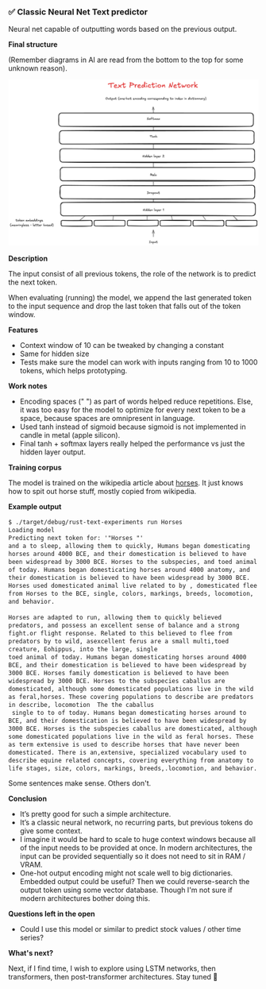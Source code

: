 ### ✅ Classic Neural Net Text predictor

Neural net capable of outputting words based on the previous output.

**Final structure**

(Remember diagrams in AI are read from the bottom to the top for some unknown reason).

![simple predictor architecture](./simple_predictor.png)

**Description**

The input consist of all previous tokens, the role of the network is to predict the next token.

When evaluating (running) the model, we append the last generated token to the input sequence and drop the last token that falls out of the token window.

**Features**

- Context window of 10 can be tweaked by changing a constant
- Same for hidden size
- Tests make sure the model can work with inputs ranging from 10 to 1000 tokens, which helps prototyping.

**Work notes**

- Encoding spaces (" ") as part of words helped reduce repetitions. Else, it was too easy for the model to optimize for every next token to be a space, because spaces are omnipresent in language.
- Used tanh instead of sigmoid because sigmoid is not implemented in candle in metal (apple silicon).
- Final tanh + softmax layers really helped the performance vs just the hidden layer output.

**Training corpus**

The model is trained on the wikipedia article about [horses](https://en.wikipedia.org/wiki/Horse). It just knows how to spit out horse stuff, mostly copied from wikipedia.

**Example output**

```
$ ./target/debug/rust-text-experiments run Horses
Loading model
Predicting next token for: '"Horses "'
and a to sleep, allowing them to quickly, Humans began domesticating horses around 4000 BCE, and their domestication is believed to have been widespread by 3000 BCE. Horses to the subspecies, and toed animal of today. Humans began domesticating horses around 4000 anatomy, and their domestication is believed to have been widespread by 3000 BCE. Horses used domesticated animal live related to by , domesticated flee from Horses to the BCE, single, colors, markings, breeds, locomotion, and behavior.

Horses are adapted to run, allowing them to quickly believed predators, and possess an excellent sense of balance and a strong fight.or flight response. Related to this believed to flee from predators by to wild, asexcellent ferus are a small multi,toed creature, Eohippus, into the large, single
toed animal of today. Humans began domesticating horses around 4000 BCE, and their domestication is believed to have been widespread by 3000 BCE. Horses family domestication is believed to have been widespread by 3000 BCE. Horses to the subspecies caballus are domesticated, although some domesticated populations live in the wild as feral,horses. These covering populations to describe are predators in describe, locomotion  The the caballus
 single to to of today. Humans began domesticating horses around to BCE, and their domestication is believed to have been widespread by 3000 BCE. Horses is the subspecies caballus are domesticated, although some domesticated populations live in the wild as feral horses. These as term extensive is used to describe horses that have never been domesticated. There is an,extensive, specialized vocabulary used to describe equine related concepts, covering everything from anatomy to life stages, size, colors, markings, breeds,.locomotion, and behavior.
```

Some sentences make sense. Others don't.

**Conclusion**

- It’s pretty good for such a simple architecture.
- It’s a classic neural network, no recurring parts, but previous tokens do give some context.
- I imagine it would be hard to scale to huge context windows because all of the input needs to be provided at once. In modern architectures, the input can be provided sequentially so it does not need to sit in RAM / VRAM.
- One-hot output encoding might not scale well to big dictionaries. Embedded output could be useful? Then we could reverse-search the output token using some vector database. Though I'm not sure if modern architectures bother doing this.

**Questions left in the open**

- Could I use this model or similar to predict stock values / other time series?

**What's next?**

Next, if I find time, I wish to explore using LSTM networks, then transformers, then post-transformer architectures. Stay tuned :slightly_smiling_face:
